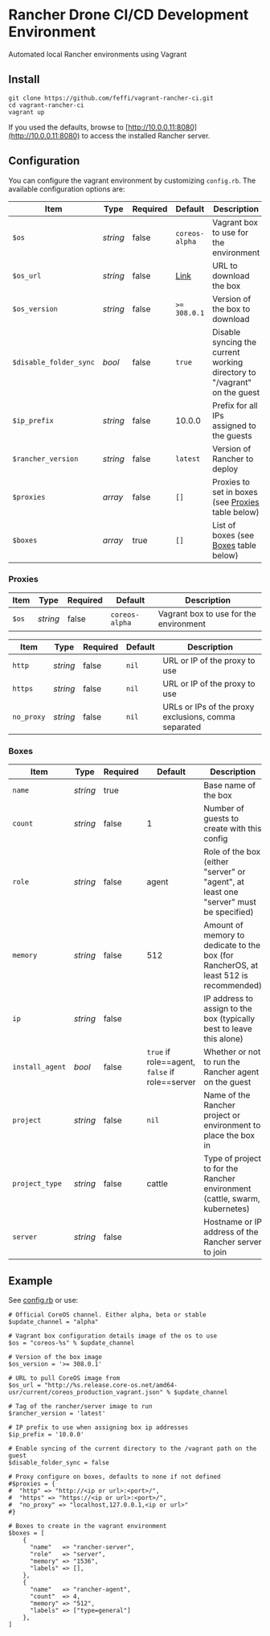 # Rancher Drone CI/CD Development Environment

Automated local Rancher environments using Vagrant

## Install

```
git clone https://github.com/feffi/vagrant-rancher-ci.git
cd vagrant-rancher-ci
vagrant up
```

If you used the defaults, browse to [http://10.0.0.11:8080](http://10.0.0.11:8080) to access the installed Rancher server.

## Configuration

You can configure the vagrant environment by customizing `config.rb`. The available configuration options are:

| Item                   | Type     | Required | Default        | Description                                                        |
|------------------------|----------|----------|----------------|--------------------------------------------------------------------|
| `$os`                  | *string* | false    | `coreos-alpha` | Vagrant box to use for the environment                             |
| `$os_url`              | *string* | false    | [Link](http://alpha.release.core-os.net/amd64-usr/current/coreos_production_vagrant.json)               | URL to download the box                                                  |
| `$os_version`          | *string* | false    | `>= 308.0.1`   | Version of the box to download                                     |
| `$disable_folder_sync` | *bool*   | false    | `true`         | Disable syncing the current working directory to "/vagrant" on the guest |
| `$ip_prefix`           | *string* | false    | 10.0.0         | Prefix for all IPs assigned to the guests                          |
| `$rancher_version`     | *string* | false    | `latest`       | Version of Rancher to deploy                                       |
| `$proxies`             | *array*  | false    | `[]`           | Proxies to set in boxes (see [Proxies](#proxies) table below)      |
| `$boxes`               | *array*  | true     | `[]`           | List of boxes (see [Boxes](#boxes) table below)                    |

### Proxies

| Item                   | Type     | Required | Default        | Description                                                        |
|------------------------|----------|----------|----------------|--------------------------------------------------------------------|
| `$os`                  | *string* | false    | `coreos-alpha` | Vagrant box to use for the environment                             |


| Item                   | Type     | Required | Default        | Description                                                        |
|------------------------|----------|----------|----------------|--------------------------------------------------------------------|
| `http`          | *string* | false    | `nil`     | URL or IP of the proxy to use                        |
| `https`         | *string* | false    | `nil`     | URL or IP of the proxy to use                        |
| `no_proxy`      | *string* | false    | `nil`     | URLs or IPs of the proxy exclusions, comma separated |


### Boxes

| Item            | Type     | Required | Default                       | Description                |
|-----------------|----------|----------|------------------------------------------------|---------------------------------------------------------------------------------------|
| `name`          | *string* | true     |                                                | Base name of the box                                                                  |
| `count`         | *string* | false    | 1                                              | Number of guests to create with this config                                           |
| `role`          | *string* | false    | agent                                          | Role of the box (either "server" or "agent", at least one "server" must be specified) |
| `memory`        | *string* | false    | 512                                            | Amount of memory to dedicate to the box (for RancherOS, at least 512 is recommended)  |
| `ip`            | *string* | false    | <computed>                                     | IP address to assign to the box (typically best to leave this alone)                  |
| `install_agent` | *bool*   | false    | `true` if role==agent, `false` if role==server | Whether or not to run the Rancher agent on the guest                                  |
| `project`       | *string* | false    | `nil`                                          | Name of the Rancher project or environment to place the box in                        |
| `project_type`  | *string* | false    | cattle                                         | Type of project to for the Rancher environment (cattle, swarm, kubernetes)            |
| `server`        | *string* | false    | <computed>                                     | Hostname or IP address of the Rancher server to join                                  |

## Example

See [config.rb](config.rb) or use:
```
# Official CoreOS channel. Either alpha, beta or stable
$update_channel = "alpha"

# Vagrant box configuration details image of the os to use
$os = "coreos-%s" % $update_channel

# Version of the box image
$os_version = '>= 308.0.1'

# URL to pull CoreOS image from
$os_url = "http://%s.release.core-os.net/amd64-usr/current/coreos_production_vagrant.json" % $update_channel

# Tag of the rancher/server image to run
$rancher_version = 'latest'

# IP prefix to use when assigning box ip addresses
$ip_prefix = '10.0.0'

# Enable syncing of the current directory to the /vagrant path on the guest
$disable_folder_sync = false

# Proxy configure on boxes, defaults to none if not defined
#$proxies = {
#  "http" => "http://<ip or url>:<port>/",
#  "https" => "https://<ip or url>:<port>/",
#  "no_proxy" => "localhost,127.0.0.1,<ip or url>"
#}

# Boxes to create in the vagrant environment
$boxes = [
    {
      "name"   => "rancher-server",
      "role"   => "server",
      "memory" => "1536",
      "labels" => [],
    },
    {
      "name"   => "rancher-agent",
      "count"  => 4,
      "memory" => "512",
      "labels" => ["type=general"]
    },
]
```
